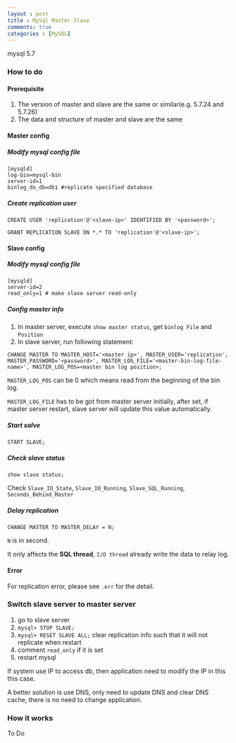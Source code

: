 ```yaml
---
layout : post
title : MySql Master Slave
comments: true
categories : [MySQL]
---
```


mysql 5.7

### How to do

#### Prerequisite

1. The version of master and slave are the same or similar(e.g. 5.7.24 and 5.7.26)
2. The data and structure of master and slave are the same

#### Master config

##### Modify mysql config file

```
[mysqld]
log-bin=mysql-bin
server-id=1
binlog_do_db=db1 #replicate specified database
```

##### Create replication user

```
CREATE USER 'replication'@'<slave-ip>' IDENTIFIED BY '<password>';

GRANT REPLICATION SLAVE ON *.* TO 'replication'@'<slave-ip>';
```

#### Slave config

##### Modify mysql config file

```
[mysqld]
server-id=2
read_only=1 # make slave server read-only
```

##### Config master info

1. In master server, execute `show master status`, get `binlog File` and `Position`
2. In slave server, run following statement:

```
CHANGE MASTER TO MASTER_HOST='<master ip>', MASTER_USER='replication', MASTER_PASSWORD='<password>', MASTER_LOG_FILE='<master-bin-log-file-name>', MASTER_LOG_POS=<master bin log position>;
```

`MASTER_LOG_POS` can be 0 which means read from the beginning of the bin log.

`MASTER_LOG_FILE` has to be got from master server initially, after set, if master server restart, slave server will update this value
automatically.

##### Start salve

```
START SLAVE;
```

##### Check slave status

```
show slave status;
```

Check `Slave_IO_State`, `Slave_IO_Running`, `Slave_SQL_Running`, `Seconds_Behind_Master`

##### Delay replication

`CHANGE MASTER TO MASTER_DELAY = N;`

`N` is in second.

It only affects the **SQL thread**, `I/O thread` already write the data to relay log.

#### Error

For replication error, please see `.err` for the detail.

### Switch slave server to master server

1. go to slave server
2. `mysql> STOP SLAVE;`
3. `mysql> RESET SLAVE ALL;` clear replication info such that it will not replicate when restart
4. comment `read_only` if it is set
5. restart mysql

If system use IP to access db, then application need to modify the IP in this this case.

A better solution is use DNS, only need to update DNS and clear DNS cache, there is no need to change application.

### How it works

To Do
